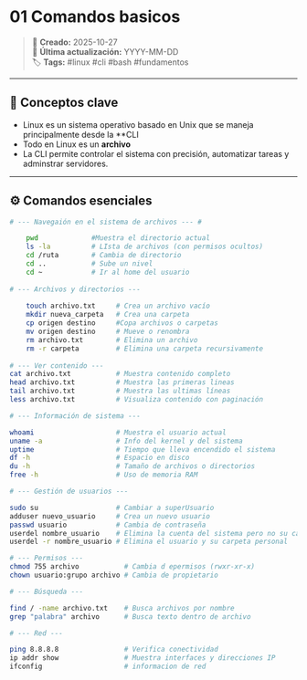 # 01 Comandos basicos

> 📅 **Creado:** 2025-10-27  
> 🔁 **Última actualización:** YYYY-MM-DD  
> 🏷️ **Tags:** #linux #cli #bash #fundamentos

---

## 🧠 Conceptos clave
-  Linux es un sistema operativo basado en Unix que se maneja principalmente desde la **CLI
-  Todo en Linux es un **archivo**
- La CLI permite controlar el sistema con precisión, automatizar tareas y adminstrar servidores.

---

## ⚙️ Comandos esenciales
```bash
# --- Navegaión en el sistema de archivos --- #

	pwd             #Muestra el directorio actual
	ls -la          # LIsta de archivos (con permisos ocultos)
	cd /ruta        # Cambia de directorio
	cd ..           # Sube un nivel
	cd ~            # Ir al home del usuario
	
# --- Archivos y directorios ---
	
	touch archivo.txt     # Crea un archivo vacío
	mkdir nueva_carpeta   # Crea una carpeta
	cp origen destino     #Copa archivos o carpetas
	mv origen destino     # Mueve o renombra
	rm archivo.txt        # Elimina un archivo
	rm -r carpeta         # Elimina una carpeta recursivamente
	
# --- Ver contenido ---
cat archivo.txt           # Muestra contenido completo
head archivo.txt          # Muestra las primeras lineas
tail archivo.txt          # Muestra las ultimas líneas
less archivo.txt          # Visualiza contenido con paginación

# --- Información de sistema ---

whoami                    # Muestra el usuario actual
uname -a                  # Info del kernel y del sistema
uptime                    # Tiempo que lleva encendido el sistema
df -h                     # Espacio en disco
du -h                     # Tamaño de archivos o directorios
free -h                   # Uso de memoria RAM

# --- Gestión de usuarios ---

sudo su                   # Cambiar a superUsuario
adduser nuevo_usuario     # Crea un nuevo usuario
passwd usuario            # Cambia de contraseña
userdel nombre_usuario    # Elimina la cuenta del sistema pero no su carpeta personal
userdel -r nombre_usuario # Elimina el usuario y su carpeta personal

# --- Permisos ---
chmod 755 archivo           # Cambia d epermisos (rwxr-xr-x)
chown usuario:grupo archivo # Cambia de propietario

# --- Búsqueda ---

find / -name archivo.txt    # Busca archivos por nombre
grep "palabra" archivo      # Busca texto dentro de archivo

# --- Red ---

ping 8.8.8.8                # Verifica conectividad
ip addr show                # Muestra interfaces y direcciones IP
ifconfig                    # informacion de red
